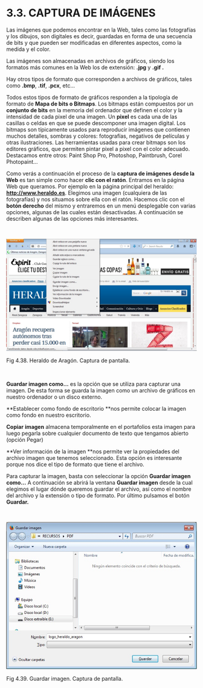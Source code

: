 
# 3.3. CAPTURA DE IMÁGENES

Las imágenes que podemos encontrar en la Web, tales como las fotografías y los dibujos, son digitales es decir, guardadas en forma de una secuencia de bits y que pueden ser modificadas en diferentes aspectos, como la medida y el color.

Las imágenes son almacenadas en archivos de gráficos, siendo los formatos más comunes en la Web los de extensión: **.jpg** y **.gif .**

Hay otros tipos de formato que corresponden a archivos de gráficos, tales como **.bmp**, **.tif**, **.pcx**, etc... 

Todos estos tipos de formato de gráficos responden a la tipología de formato de **Mapa de bits o Bitmaps**. Los bitmaps están compuestos por un **conjunto de bits** en la memoria del ordenador que definen el color y la intensidad de cada pixel de una imagen. Un **pixel** es cada una de las casillas o celdas en que se puede descomponer una imagen digital. Los bitmaps son típicamente usados para reproducir imágenes que contienen muchos detalles, sombras y colores: fotografías, negativos de películas y otras ilustraciones. Las herramientas usadas para crear bitmaps son los editores gráficos, que permiten pintar pixel a pixel con el color adecuado. Destacamos entre otros: Paint Shop Pro, Photoshop, Paintbrush, Corel Photopaint...

Como verás a continuación el proceso de la **captura de imágenes** **desde la Web** es tan simple como hacer **clic con el ratón**. Entramos en la página Web que queramos. Por ejemplo en la página principal del heraldo: **http://www.heraldo.es**. Elegimos una imagen (cualquiera de las fotografías) y nos situamos sobre ella con el ratón. Hacemos clic con el **botón derecho** del mismo y entraremos en un menú desplegable con varias opciones, algunas de las cuales están desactivadas. A continuación se describen algunas de las opciones más interesantes.

 


![](img/heraldo_de_aragon1.jpg)

Fig 4.38. Heraldo de Aragón. Captura de pantalla.

 

**Guardar imagen como...** es la opción que se utiliza para capturar una imagen. De esta forma se guarda la imagen como un archivo de gráficos en nuestro ordenador o un disco externo.

**Establecer como fondo de escritorio **nos permite colocar la imagen como fondo en nuestro escritorio.

**Copiar** **imagen** almacena temporalmente en el portafolios esta imagen para luego pegarla sobre cualquier documento de texto que tengamos abierto (opción Pegar)

**Ver información de la imagen **nos permite ver la propiedades del archivo imagen que tenemos seleccionado. Esta opción es interesante porque nos dice el tipo de formato que tiene el archivo.

Para capturar la imagen, basta con seleccionar la opción **Guardar imagen como...** A continuación se abrirá la ventana **Guardar imagen** desde la cual elegimos el lugar dónde queremos guardar el archivo, así como el nombre del archivo y la extensión o tipo de formato. Por último pulsamos el botón **Guardar.**

 


![](img/guardar_imagen.jpg)

Fig 4.39. Guardar imagen. Captura de pantalla.

 

